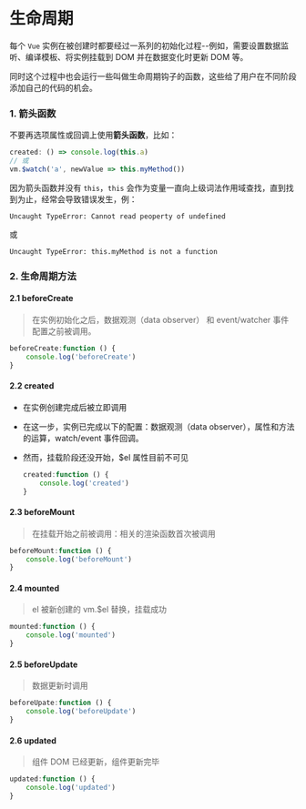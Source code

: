 # 生命周期

每个 `Vue` 实例在被创建时都要经过一系列的初始化过程--例如，需要设置数据监听、编译模板、将实例挂载到 DOM 并在数据变化时更新 DOM 等。

同时这个过程中也会运行一些叫做生命周期钩子的函数，这些给了用户在不同阶段添加自己的代码的机会。

### 1. 箭头函数

不要再选项属性或回调上使用**箭头函数**，比如：

```javascript
created: () => console.log(this.a)
// 或
vm.$watch('a', newValue => this.myMethod())
```

因为箭头函数并没有 `this`，`this` 会作为变量一直向上级词法作用域查找，直到找到为止，经常会导致错误发生，例：

```shell
Uncaught TypeError: Cannot read peoperty of undefined
```

或

```shell
Uncaught TypeError: this.myMethod is not a function
```



### 2. 生命周期方法

#### 2.1  beforeCreate

> 在实例初始化之后，数据观测（data observer） 和 event/watcher 事件配置之前被调用。

```javascript
beforeCreate:function () {
    console.log('beforeCreate')
}
```

#### 2.2  created

- 在实例创建完成后被立即调用

- 在这一步，实例已完成以下的配置：数据观测（data observer），属性和方法的运算，watch/event 事件回调。

- 然而，挂载阶段还没开始，$el 属性目前不可见

  ```javascript
  created:function () {
      console.log('created')
  }
  ```

#### 2.3  beforeMount

> 在挂载开始之前被调用：相关的渲染函数首次被调用

```javascript
beforeMount:function () {
    console.log('beforeMount')
}
```

#### 2.4  mounted

> el 被新创建的 vm.$el 替换，挂载成功

```javascript
mounted:function () {
    console.log('mounted')
}
```

#### 2.5  beforeUpdate

> 数据更新时调用

```javascript
beforeUpate:function () {
    console.log('beforeUpdate')
}
```

#### 2.6  updated

> 组件 DOM 已经更新，组件更新完毕

```javascript
updated:function () {
    console.log('updated')
}
```



